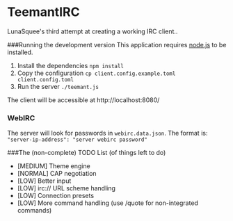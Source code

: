 # TeemantIRC
LunaSquee's third attempt at creating a working IRC client..

###Running the development version
This application requires [node.js](https://nodejs.org/) to be installed.

1. Install the dependencies `npm install`
2. Copy the configuration `cp client.config.example.toml client.config.toml`
3. Run the server `./teemant.js`

The client will be accessible at http://localhost:8080/

### WebIRC

The server will look for passwords in `webirc.data.json`. The format is: `"server-ip-address": "server webirc password"`

###The (non-complete) TODO List (of things left to do)

* [MEDIUM] Theme engine
* [NORMAL] CAP negotiation
* [LOW] Better input
* [LOW] irc:// URL scheme handling
* [LOW] Connection presets
* [LOW] More command handling (use /quote for non-integrated commands)
